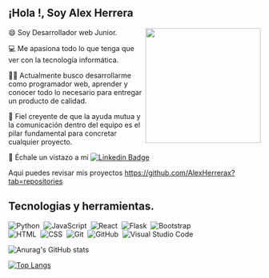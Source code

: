 <h2>¡Hola !, Soy Alex Herrera </h2>



<img align='right' src="https://user-images.githubusercontent.com/5713670/87202985-820dcb80-c2b6-11ea-9f56-7ec461c497c3.gif" width="230">

😄 Soy Desarrollador web Junior.

💻 Me apasiona todo lo que tenga que ver con la tecnología informática. 

👨‍💻 Actualmente busco desarrollarme como programador web, aprender y conocer todo lo necesario para entregar un producto de calidad.

💬 Fiel creyente de que la ayuda mutua y la comunicación dentro del equipo es el pilar fundamental para concretar cualquier proyecto.

🧐 Échale un vistazo a mi [![Linkedin Badge](https://img.shields.io/badge/-AlexHerrerax-blue?style=flat-square&logo=Linkedin&logoColor=white&link=https://www.linkedin.com/in/alexherrerax/)](https://www.linkedin.com/in/alexherrerax/) 

Aqui puedes revisar mis proyectos https://github.com/AlexHerrerax?tab=repositories

</em></p>

## Tecnologias y herramientas.

![Python](https://img.shields.io/badge/-Python-05122A?style=flat&logo=python)&nbsp;
![JavaScript](https://img.shields.io/badge/-JavaScript-05122A?style=flat&logo=javascript)&nbsp;
![React](https://img.shields.io/badge/-React-05122A?style=flat&logo=react)&nbsp;
![Flask](https://img.shields.io/badge/-Flask-05122A?style=flat&logo=flask)&nbsp;
![Bootstrap](https://img.shields.io/badge/-Bootstrap-05122A?style=flat&logo=bootstrap&logoColor=563D7C)\
![HTML](https://img.shields.io/badge/-HTML-05122A?style=flat&logo=HTML5)&nbsp;
![CSS](https://img.shields.io/badge/-CSS-05122A?style=flat&logo=CSS3&logoColor=1572B6)&nbsp;
![Git](https://img.shields.io/badge/-Git-05122A?style=flat&logo=git)&nbsp;
![GitHub](https://img.shields.io/badge/-GitHub-05122A?style=flat&logo=github)&nbsp;
![Visual Studio Code](https://img.shields.io/badge/-Visual%20Studio%20Code-05122A?style=flat&logo=visual-studio-code&logoColor=007ACC)&nbsp;



![Anurag's GitHub stats](https://github-readme-stats.vercel.app/api?username=anuraghazra&show_icons=true)

[![Top Langs](https://github-readme-stats.vercel.app/api/top-langs/?username=anuraghazra&layout=compact)](https://github.com/anuraghazra/github-readme-stats)

